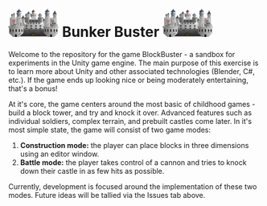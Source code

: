 # <img src="https://github.com/bccummings/BlockBuster/blob/main/Other/castle.png" width="100"> Bunker Buster <img src="https://github.com/bccummings/BlockBuster/blob/main/Other/castle.png" width="100">

Welcome to the repository for the game BlockBuster - a sandbox for experiments in the Unity game engine. The main purpose of this exercise is to learn more about Unity and other associated technologies (Blender, C#, etc.). If the game ends up looking nice or being moderately entertaining, that's a bonus!

At it's core, the game centers around the most basic of childhood games - build a block tower, and try and knock it over. Advanced features such as individual soldiers, complex terrain, and prebuilt castles come later. In it's most simple state, the game will consist of two game modes:

1. **Construction mode:** the player can place blocks in three dimensions using an editor window.
2. **Battle mode:** the player takes control of a cannon and tries to knock down their castle in as few hits as possible. 

Currently, development is focused around the implementation of these two modes. Future ideas will be tallied via the Issues tab above.
